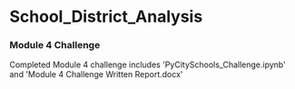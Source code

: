 # School_District_Analysis
  
### Module 4 Challenge
Completed Module 4 challenge includes 'PyCitySchools_Challenge.ipynb' and 'Module 4 Challenge Written Report.docx'
